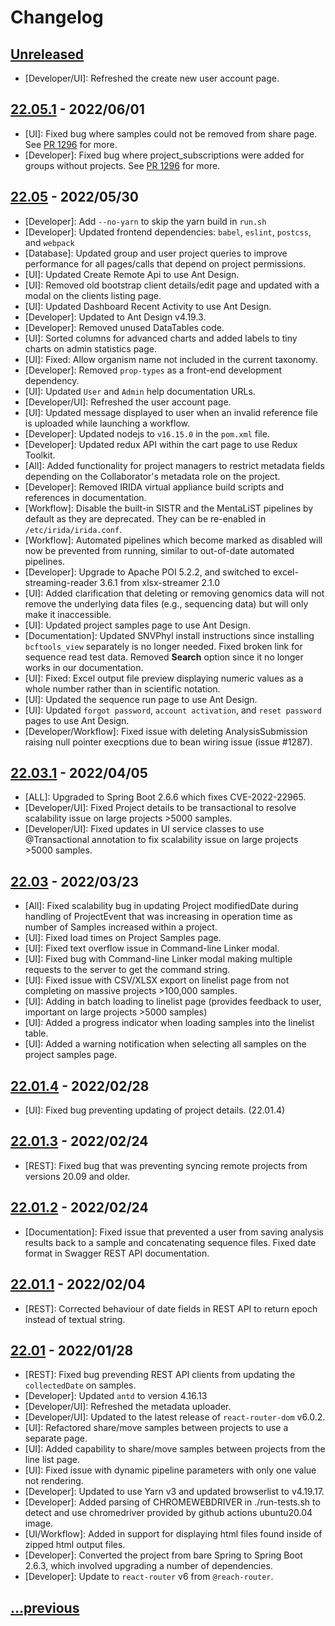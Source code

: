 
# Changelog

## [Unreleased]
* [Developer/UI]: Refreshed the create new user account page.

## [22.05.1] - 2022/06/01
* [UI]: Fixed bug where samples could not be removed from share page. See [PR 1296](https://github.com/phac-nml/irida/pull/1296) for more.
* [Developer]: Fixed bug where project_subscriptions were added for groups without projects. See [PR 1296](https://github.com/phac-nml/irida/pull/1296) for more.

## [22.05] - 2022/05/30
* [Developer]: Add `--no-yarn` to skip the yarn build in `run.sh`
* [Developer]: Updated frontend dependencies: `babel`, `eslint`, `postcss`, and `webpack`
* [Database]: Updated group and user project queries to improve performance for all pages/calls that depend on project permissions.
* [UI]: Updated Create Remote Api to use Ant Design.
* [UI]: Removed old bootstrap client details/edit page and updated with a modal on the clients listing page.
* [UI]: Updated Dashboard Recent Activity to use Ant Design.
* [Developer]: Updated to Ant Design v4.19.3.
* [Developer]: Removed unused DataTables code.
* [UI]: Sorted columns for advanced charts and added labels to tiny charts on admin statistics page.
* [UI]: Fixed: Allow organism name not included in the current taxonomy.
* [Developer]: Removed `prop-types` as a front-end development dependency.
* [UI]: Updated `User` and `Admin` help documentation URLs.
* [Developer/UI]: Refreshed the user account page.
* [UI]: Updated message displayed to user when an invalid reference file is uploaded while launching a workflow.
* [Developer]: Updated nodejs to `v16.15.0` in the `pom.xml` file.
* [Developer]: Updated redux API within the cart page to use Redux Toolkit.
* [All]: Added functionality for project managers to restrict metadata fields depending on the Collaborator's metadata role on the project.
* [Developer]: Removed IRIDA virtual appliance build scripts and references in documentation.
* [Workflow]: Disable the built-in SISTR and the MentaLiST pipelines by default as they are deprecated. They can be re-enabled in `/etc/irida/irida.conf`.
* [Workflow]: Automated pipelines which become marked as disabled will now be prevented from running, similar to out-of-date automated pipelines.
* [Developer]: Upgrade to Apache POI 5.2.2, and switched to excel-streaming-reader 3.6.1 from xlsx-streamer 2.1.0
* [UI]: Added clarification that deleting or removing genomics data will not remove the underlying data files (e.g., sequencing data) but will only make it inaccessible.
* [UI]: Updated project samples page to use Ant Design.
* [Documentation]: Updated SNVPhyl install instructions since installing `bcftools_view` separately is no longer needed. Fixed broken link for sequence read test data. Removed **Search** option since it no longer works in our documentation.
* [UI]: Fixed: Excel output file preview displaying numeric values as a whole number rather than in scientific notation.
* [UI]: Updated the sequence run page to use Ant Design.
* [UI]: Updated `forgot password`, `account activation`, and `reset password` pages to use Ant Design.
* [Developer/Workflow]: Fixed issue with deleting AnalysisSubmission raising null pointer execptions due to bean wiring issue (issue #1287).

## [22.03.1] - 2022/04/05
* [ALL]: Upgraded to Spring Boot 2.6.6 which fixes CVE-2022-22965.
* [Developer/UI]: Fixed Project details to be transactional to resolve scalability issue on large projects >5000 samples.
* [Developer/UI]: Fixed updates in UI service classes to use @Transactional annotation to fix scalability issue on large projects >5000 samples.

## [22.03] - 2022/03/23
* [All]: Fixed scalability bug in updating Project modifiedDate during handling of ProjectEvent that was increasing in
  operation time as number of Samples increased within a project.
* [UI]: Fixed load times on Project Samples page.
* [UI]: Fixed text overflow issue in Command-line Linker modal.
* [UI]: Fixed bug with Command-line Linker modal making multiple requests to the server to get the command string.
* [UI]: Fixed issue with CSV/XLSX export on linelist page from not completing on massive projects >100,000 samples.
* [UI]: Adding in batch loading to linelist page (provides feedback to user, important on large projects >5000 samples)
* [UI]: Added a progress indicator when loading samples into the linelist table.
* [UI]: Added a warning notification when selecting all samples on the project samples page.

## [22.01.4] - 2022/02/28
* [UI]: Fixed bug preventing updating of project details. (22.01.4)

## [22.01.3] - 2022/02/24
* [REST]: Fixed bug that was preventing syncing remote projects from versions 20.09 and older.

## [22.01.2] - 2022/02/24
* [Documentation]: Fixed issue that prevented a user from saving analysis results back to a sample and concatenating sequence files. Fixed date format in Swagger REST API documentation.

## [22.01.1] - 2022/02/04
* [REST]: Corrected behaviour of date fields in REST API to return epoch instead of textual string.

## [22.01] - 2022/01/28
* [REST]: Fixed bug prevending REST API clients from updating the `collectedDate` on samples.
* [Developer]: Updated `antd` to version 4.16.13
* [Developer/UI]: Refreshed the metadata uploader.
* [Developer/UI]: Updated to the latest release of `react-router-dom` v6.0.2.
* [UI]: Refactored share/move samples between projects to use a separate page.
* [UI]: Added capability to share/move samples between projects from the line list page.
* [UI]: Fixed issue with dynamic pipeline parameters with only one value not rendering.
* [Developer]: Updated to use Yarn v3 and updated browserlist to v4.19.17.
* [Developer]: Added parsing of CHROMEWEBDRIVER in ./run-tests.sh to detect and use chromedriver provided by github actions ubuntu20.04 image.
* [UI/Workflow]: Added in support for displaying html files found inside of zipped html output files.
* [Developer]: Converted the project from bare Spring to Spring Boot 2.6.3, which involved upgrading a number of
  dependencies.
* [Developer]: Update to `react-router` v6 from `@reach-router`.

## [...previous](https://github.com/phac-nml/irida/blob/21.09.2/CHANGELOG.md)

[Unreleased]: https://github.com/phac-nml/irida/compare/22.05.1...HEAD

[22.05.1]: https://github.com/phac-nml/irida/compare/22.05...22.05.1
[22.05]: https://github.com/phac-nml/irida/compare/22.03.1...22.05
[22.03.1]: https://github.com/phac-nml/irida/compare/22.03...22.03.1
[22.03]: https://github.com/phac-nml/irida/compare/22.01.4...22.03
[22.01.4]: https://github.com/phac-nml/irida/compare/22.01.3...22.01.4
[22.01.3]: https://github.com/phac-nml/irida/compare/22.01.2...22.01.3
[22.01.2]: https://github.com/phac-nml/irida/compare/22.01.1...22.01.2
[22.01.1]: https://github.com/phac-nml/irida/compare/22.01...22.01.1
[22.01]: https://github.com/phac-nml/irida/compare/21.09.2...22.01